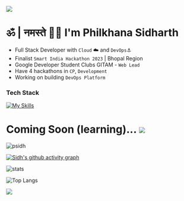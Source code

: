 ![](https://capsule-render.vercel.app/api?type=waving&color=gradient&height=100&section=header)
# ॐ | नमस्ते 🙏🏼 I'm Philkhana Sidharth

- Full Stack Developer with `Cloud` ☁️ and `DevOps`⚓️
- Finalist `Smart India Hackathon 2023` | Bhopal Region
- Google Developer Student Clubs GITAM - `Web Lead`
- Have 4 hackathons in `CP`, `Development`
- Working on building `DevOps Platform`
### Tech Stack
[![My Skills](https://skillicons.dev/icons?i=nextjs,react,aws,prisma,kubernetes,docker,postgres,mongodb,vite,express,workers,terraform,nodejs,redis,grafana,prometheus,tailwind,postman,figma,firebase,supabase,sqlite,flask,java,py,ts,js,c,&perline=8&theme=light)](https://skillicons.dev)  
# Coming Soon (learning)... <img src="https://skillicons.dev/icons?i=flutter,go&theme=light" />

<p align="left"> <img src="https://komarev.com/ghpvc/?username=psidh&label=Profile%20views&color=000000&style=flat" alt="psidh" /> </p>

[![Sidh's github activity graph](https://github-readme-activity-graph.vercel.app/graph?username=psidh&theme=github-compact)](https://github.com/psidh/github-readme-activity-graph)

![stats](https://github-readme-stats.vercel.app/api?username=psidh&show_icons=true&theme=dark)

![Top Langs](https://github-readme-stats.vercel.app/api/top-langs/?username=psidh&langs_count=8&theme=dark) 

![](https://capsule-render.vercel.app/api?type=waving&color=gradient&height=100&section=footer)
